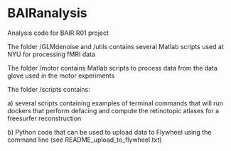 # BAIRanalysis
Analysis code for BAIR R01 project

The folder /GLMdenoise and /utils contains several Matlab scripts used at NYU for processing fMRI data

The folder /motor contains Matlab scripts to process data from the data glove used in the motor experiments

The folder /scripts contains:

a) several scripts containing examples of terminal commands that will run dockers that perform defacing and compute the retinotopic atlases for a freesurfer reconstruction

b) Python code that can be used to upload data to Flywheel using the command line (see README_upload_to_flywheel.txt)
